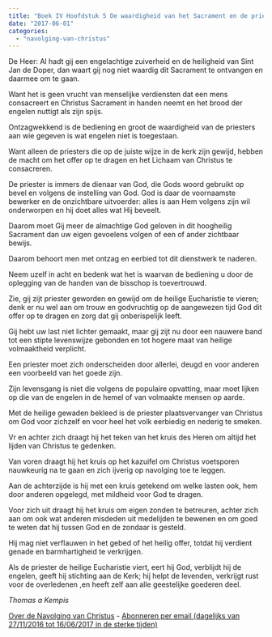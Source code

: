 ```yaml
---
title: "Boek IV Hoofdstuk 5 De waardigheid van het Sacrament en de priesterlijke staat"
date: "2017-06-01"
categories: 
  - "navolging-van-christus"
---
```


De Heer: Al hadt gij een engelachtige zuiverheid en de heiligheid van Sint Jan de Doper, dan waart gij nog niet waardig dit Sacrament te ontvangen en daarmee om te gaan.

Want het is geen vrucht van menselijke verdiensten dat een mens consacreert en Christus Sacrament in handen neemt en het brood der engelen nuttigt als zijn spijs.

Ontzagwekkend is de bediening en groot de waardigheid van de priesters aan wie gegeven is wat engelen niet is toegestaan.

Want alleen de priesters die op de juiste wijze in de kerk zijn gewijd, hebben de macht om het offer op te dragen en het Lichaam van Christus te consacreren.

De priester is immers de dienaar van God, die Gods woord gebruikt op bevel en volgens de instelling van God. God is daar de voornaamste bewerker en de onzichtbare uitvoerder: alles is aan Hem volgens zijn wil onderworpen en hij doet alles wat Hij beveelt.

Daarom moet Gij meer de almachtige God geloven in dit hoogheilig Sacrament dan uw eigen gevoelens volgen of een of ander zichtbaar bewijs.

Daarom behoort men met ontzag en eerbied tot dit dienstwerk te naderen.

Neem uzelf in acht en bedenk wat het is waarvan de bediening u door de oplegging van de handen van de bisschop is toevertrouwd.

Zie, gij zijt priester geworden en gewijd om de heilige Eucharistie te vieren; denk er nu wel aan om trouw en godvruchtig op de aangewezen tijd God dit offer op te dragen en zorg dat gij onberispelijk leeft.

Gij hebt uw last niet lichter gemaakt, maar gij zijt nu door een nauwere band tot een stipte levenswijze gebonden en tot hogere maat van heilige volmaaktheid verplicht.

Een priester moet zich onderscheiden door allerlei, deugd en voor anderen een voorbeeld van het goede zijn.

Zijn levensgang is niet die volgens de populaire opvatting, maar moet lijken op die van de engelen in de hemel of van volmaakte mensen op aarde.

Met de heilige gewaden bekleed is de priester plaatsvervanger van Christus om God voor zichzelf en voor heel het volk eerbiedig en nederig te smeken.

Vr en achter zich draagt hij het teken van het kruis des Heren om altijd het lijden van Christus te gedenken.

Van voren draagt hij het kruis op het kazuifel om Christus voetsporen nauwkeurig na te gaan en zich ijverig op navolging toe te leggen.

Aan de achterzijde is hij met een kruis getekend om welke lasten ook, hem door anderen opgelegd, met mildheid voor God te dragen.

Voor zich uit draagt hij het kruis om eigen zonden te betreuren, achter zich aan om ook wat anderen misdeden uit medelijden te bewenen en om goed te weten dat hij tussen God en de zondaar is gesteld.

Hij mag niet verflauwen in het gebed of het heilig offer, totdat hij verdient genade en barmhartigheid te verkrijgen.

Als de priester de heilige Eucharistie viert, eert hij God, verblijdt hij de engelen, geeft hij stichting aan de Kerk; hij helpt de levenden, verkrijgt rust voor de overledenen ,en heeft zelf aan alle geestelijke goederen deel.

_Thomas a Kempis_

[Over de Navolging van Christus](/blog/de-navolging-van-christus-in-de-sterke-tijden/) - [Abonneren per email (dagelijks van 27/11/2016 tot 16/06/2017 in de sterke tijden)](http://eepurl.com/cg9VGT)
